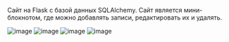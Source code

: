 Сайт на Flask с базой данных SQLAlchemy. Сайт является мини-блокнотом, где можно добавлять записи, редактировать их и удалять. 

![image](https://github.com/user-attachments/assets/97bab9ee-2340-4ba0-aefc-b79bfccd0956)
![image](https://github.com/user-attachments/assets/f41a57d2-d31c-42bf-af4e-fd34a62038ac)
![image](https://github.com/user-attachments/assets/603810ac-06f7-45f3-bf69-8a2432f30bb8)
![image](https://github.com/user-attachments/assets/7ee426e2-128e-4bb3-8598-6ad02d2453ed)
